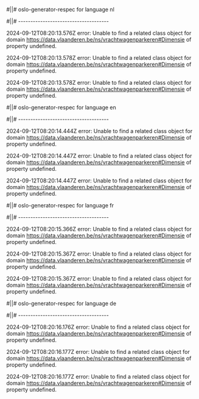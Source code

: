 #||# oslo-generator-respec for language nl  

#||# -------------------------------------  

2024-09-12T08:20:13.576Z error: Unable to find a related class object for domain https://data.vlaanderen.be/ns/vrachtwagenparkeren#Dimensie of property undefined.

2024-09-12T08:20:13.578Z error: Unable to find a related class object for domain https://data.vlaanderen.be/ns/vrachtwagenparkeren#Dimensie of property undefined.

2024-09-12T08:20:13.578Z error: Unable to find a related class object for domain https://data.vlaanderen.be/ns/vrachtwagenparkeren#Dimensie of property undefined.

#||# oslo-generator-respec for language en  

#||# -------------------------------------  

2024-09-12T08:20:14.444Z error: Unable to find a related class object for domain https://data.vlaanderen.be/ns/vrachtwagenparkeren#Dimensie of property undefined.

2024-09-12T08:20:14.447Z error: Unable to find a related class object for domain https://data.vlaanderen.be/ns/vrachtwagenparkeren#Dimensie of property undefined.

2024-09-12T08:20:14.447Z error: Unable to find a related class object for domain https://data.vlaanderen.be/ns/vrachtwagenparkeren#Dimensie of property undefined.

#||# oslo-generator-respec for language fr  

#||# -------------------------------------  

2024-09-12T08:20:15.366Z error: Unable to find a related class object for domain https://data.vlaanderen.be/ns/vrachtwagenparkeren#Dimensie of property undefined.

2024-09-12T08:20:15.367Z error: Unable to find a related class object for domain https://data.vlaanderen.be/ns/vrachtwagenparkeren#Dimensie of property undefined.

2024-09-12T08:20:15.367Z error: Unable to find a related class object for domain https://data.vlaanderen.be/ns/vrachtwagenparkeren#Dimensie of property undefined.

#||# oslo-generator-respec for language de  

#||# -------------------------------------  

2024-09-12T08:20:16.176Z error: Unable to find a related class object for domain https://data.vlaanderen.be/ns/vrachtwagenparkeren#Dimensie of property undefined.

2024-09-12T08:20:16.177Z error: Unable to find a related class object for domain https://data.vlaanderen.be/ns/vrachtwagenparkeren#Dimensie of property undefined.

2024-09-12T08:20:16.177Z error: Unable to find a related class object for domain https://data.vlaanderen.be/ns/vrachtwagenparkeren#Dimensie of property undefined.

